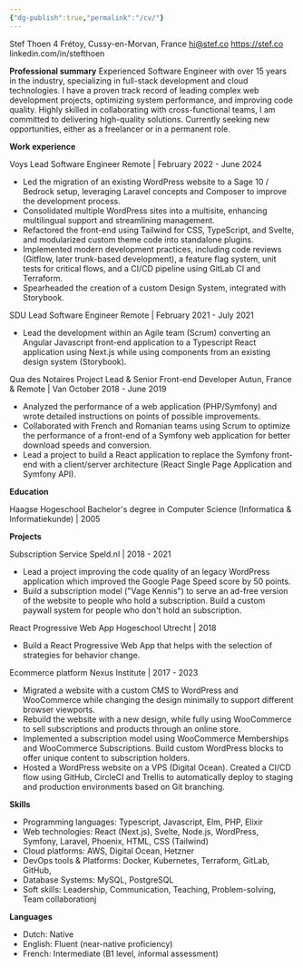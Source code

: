 ```yaml
---
{"dg-publish":true,"permalink":"/cv/"}
---
```


Stef Thoen
4 Frétoy, Cussy-en-Morvan, France
hi@stef.co
https://stef.co
linkedin.com/in/stefthoen

**Professional summary**
Experienced Software Engineer with over 15 years in the industry, specializing in full-stack development and cloud technologies. I have a proven track record of leading complex web development projects, optimizing system performance, and improving code quality.  Highly skilled in collaborating with cross-functional teams, I am committed to delivering high-quality solutions. Currently seeking new opportunities, either as a freelancer or in a permanent role.


**Work experience**

Voys
Lead Software Engineer
Remote | February 2022 - June 2024
- Led the migration of an existing WordPress website to a Sage 10 / Bedrock setup, leveraging Laravel concepts and Composer to improve the development process.
- Consolidated multiple WordPress sites into a multisite, enhancing multilingual support and streamlining management.
- Refactored the front-end using Tailwind for CSS, TypeScript, and Svelte, and modularized custom theme code into standalone plugins.
- Implemented modern development practices, including code reviews (Gitflow, later trunk-based development), a feature flag system, unit tests for critical flows, and a CI/CD pipeline using GitLab CI and Terraform.
- Spearheaded the creation of a custom Design System, integrated with Storybook.

SDU
Lead Software Engineer
Remote | February 2021 - July 2021
- Lead the development within an Agile team (Scrum) converting an Angular Javascript front-end application to a Typescript React application using Next.js while using components from an existing design system (Storybook).

Qua des Notaires
Project Lead & Senior Front-end Developer
Autun, France & Remote | Van October 2018 - June 2019
- Analyzed the performance of a web application (PHP/Symfony) and wrote detailed instructions on points of possible improvements.
- Collaborated with French and Romanian teams using Scrum to optimize the performance of a front-end of a Symfony web application for better download speeds and conversion.
- Lead a project to build a React application to replace the Symfony front-end with a client/server architecture (React Single Page Application and Symfony API).


**Education**

Haagse Hogeschool
Bachelor's degree in Computer Science (Informatica & Informatiekunde) | 2005


**Projects**

Subscription Service
Speld.nl | 2018 - 2021
- Lead a project improving the code quality of an legacy WordPress application which improved the Google Page Speed score by 50 points.
- Build a subscription model ("Vage Kennis") to serve an ad-free version of the website to people who hold a subscription. Build a custom paywall system for people who don't hold an subscription.

React Progressive Web App 
Hogeschool Utrecht | 2018
- Build a React Progressive Web App that helps with the selection of strategies for behavior change.

Ecommerce platform
Nexus Institute | 2017 - 2023
- Migrated a website with a custom CMS to WordPress and WooCommerce while changing the design minimally to support different browser viewports.
- Rebuild the website with a new design, while fully using WooCommerce to sell subscriptions and products through an online store.
- Implemented a subscription model using WooCommerce Memberships and WooCommerce Subscriptions. Build custom WordPress blocks to offer unique content to subscription holders.
- Hosted a WordPress website on a VPS (Digital Ocean). Created a CI/CD flow using GitHub, CircleCI and Trellis to automatically deploy to staging and production environments based on Git branching.


**Skills**

- Programming languages: Typescript, Javascript, Elm, PHP, Elixir
- Web technologies: React (Next.js), Svelte, Node.js, WordPress, Symfony, Laravel, Phoenix, HTML, CSS (Tailwind)
- Cloud platforms: AWS, Digital Ocean, Hetzner
- DevOps tools & Platforms: Docker, Kubernetes, Terraform, GitLab, GitHub, 
- Database Systems: MySQL, PostgreSQL
- Soft skills: Leadership, Communication, Teaching, Problem-solving, Team collaborationj


**Languages**

- Dutch: Native
- English: Fluent (near-native proficiency)
- French: Intermediate (B1 level, informal assessment)